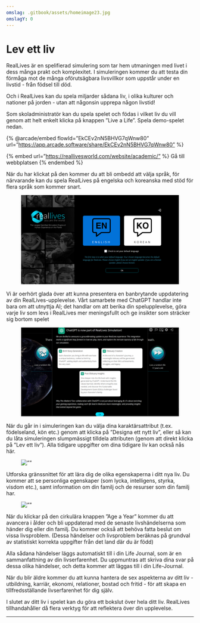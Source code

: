 ```yaml
---
omslag: .gitbook/assets/homeimage23.jpg
omslagY: 0
---
```


# Lev ett liv

RealLives är en spelifierad simulering som tar hem utmaningen med livet i dess många prakt och komplexitet. I simuleringen kommer du att testa din förmåga mot de många oförutsägbara livsvillkor som uppstår under en livstid - från födsel till död.

Och i RealLives kan du spela miljarder sådana liv, i olika kulturer och nationer på jorden - utan att någonsin upprepa någon livstid!

Som skoladministratör kan du spela spelet och födas i vilket liv du vill genom att helt enkelt klicka på knappen ”Live a Life”. Spela demo-spelet nedan.

{% @arcade/embed flowId=”EkCEv2nN5BHVG7qWnw80” url=”https://app.arcade.software/share/EkCEv2nN5BHVG7qWnw80” %}

{% embed url=”https://reallivesworld.com/website/academic/” %}
Gå till webbplatsen
{% endembed %}

När du har klickat på den kommer du att bli ombedd att välja språk, för närvarande kan du spela RealLives på engelska och koreanska med stöd för flera språk som kommer snart.

<figure><img src=".gitbook/assets/Screenshot 2024-03-11 132854.png" alt=""><figcaption></figcaption></figure>

Vi är oerhört glada över att kunna presentera en banbrytande uppdatering av din RealLives-upplevelse. Vårt samarbete med ChatGPT handlar inte bara om att utnyttja AI; det handlar om att berika din spelupplevelse, göra varje liv som levs i RealLives mer meningsfullt och ge insikter som sträcker sig bortom spelet

<figure><img src=".gitbook/assets/Screenshot 2024-03-11 132903.png" alt=""><figcaption></figcaption></figure>

När du går in i simuleringen kan du välja dina karaktärsattribut (t.ex. födelseland, kön etc.) genom att klicka på ”Designa ett nytt liv”, eller så kan du låta simuleringen slumpmässigt tilldela attributen (genom att direkt klicka på ”Lev ett liv”). Alla tidigare uppgifter om dina tidigare liv kan också nås här.

<figure><img src=”.gitbook/assets/Screenshot 2024-03-11 132923.png” alt=””><figcaption></figcaption></figure>

Utforska gränssnittet för att lära dig de olika egenskaperna i ditt nya liv. Du kommer att se personliga egenskaper (som lycka, intelligens, styrka, visdom etc.), samt information om din familj och de resurser som din familj har.

<figure><img src=”.gitbook/assets/Screenshot 2024-03-11 133915.png” alt=””><figcaption></figcaption></figure>

När du klickar på den cirkulära knappen ”Age a Year” kommer du att avancera i ålder och bli uppdaterad med de senaste livshändelserna som händer dig eller din familj. Du kommer också att behöva fatta beslut om vissa livsproblem. (Dessa händelser och livsproblem beräknas på grundval av statistiskt korrekta uppgifter från det land där du är född)

Alla sådana händelser läggs automatiskt till i din Life Journal, som är en sammanfattning av din livserfarenhet. Du uppmuntras att skriva dina svar på dessa olika händelser, och detta kommer att läggas till i din Life-Journal.

När du blir äldre kommer du att kunna hantera de sex aspekterna av ditt liv - utbildning, karriär, ekonomi, relationer, bostad och fritid - för att skapa en tillfredsställande livserfarenhet för dig själv.

I slutet av ditt liv i spelet kan du göra ett bokslut över hela ditt liv. RealLives tillhandahåller då flera verktyg för att reflektera över din upplevelse.

***
